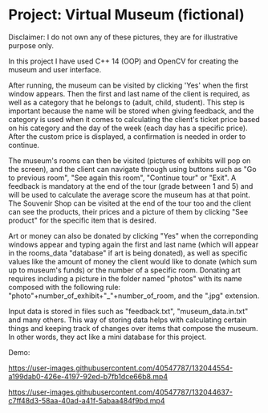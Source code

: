# Project: Virtual Museum (fictional)

Disclaimer: I do not own any of these pictures, they are for illustrative purpose only. 

In this project I have used C++ 14 (OOP) and OpenCV for creating the museum and user interface. 
 
After running, the museum can be visited by clicking 'Yes' when the first window appears. 
Then the first and last name of the client is required, as well as a category that he belongs to (adult, child, student). This step is important because the name will be stored when giving feedback, and the category is used when it comes to calculating the client's ticket price based on his category and the day of the week (each day has a specific price). After the custom price is displayed, a confirmation is needed in order to continue.  

The museum's rooms can then be visited (pictures of exhibits will pop on the screen), and the client can navigate through using buttons such as "Go to previous room", "See again this room", "Continue tour" or "Exit". A feedback is mandatory at the end of the tour (grade between 1 and 5) and will be used to calculate the average score the museum has at that point. The Souvenir Shop can be visited at the end of the tour too and the client can see the products, their prices and a picture of them by clicking "See product" for the specific item that is desired.
 
Art or money can also be donated by clicking "Yes" when the correponding windows appear and typing again the first and last name (which will appear in  the rooms_data "database" if art is being donated), as well as specific values like the amount of money the client would like to donate (which sum up to museum's funds) or the number of a specific room. Donating art requires including a picture in the folder named "photos" with its name composed with the following rule: "photo"+number_of_exhibit+"_"+number_of_room, and the ".jpg" extension.

 Input data is stored in files such as "feedback.txt", "museum_data.in.txt" and many others. This way of storing data helps with calculating certain things and keeping track of changes over items that compose the museum. In other words, they act like a mini database for this project.  
 
 Demo:  

https://user-images.githubusercontent.com/40547787/132044554-a199dab0-426e-4197-92ed-b7fb1dce66b8.mp4  


https://user-images.githubusercontent.com/40547787/132044637-c7ff48d3-58aa-40ad-a41f-5abaa484f9bd.mp4


  
 


